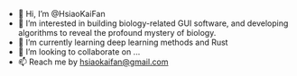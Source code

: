 - 👋 Hi, I’m @HsiaoKaiFan
- 👀 I’m interested in building biology-related GUI software, and developing algorithms to reveal the profound mystery of biology. 
- 🌱 I’m currently learning deep learning methods and Rust
- 💞️ I’m looking to collaborate on ...
- 📫 Reach me by hsiaokaifan@gmail.com 

<!---
HsiaoKaiFan/HsiaoKaiFan is a ✨ special ✨ repository because its `README.md` (this file) appears on your GitHub profile.
You can click the Preview link to take a look at your changes.
--->

